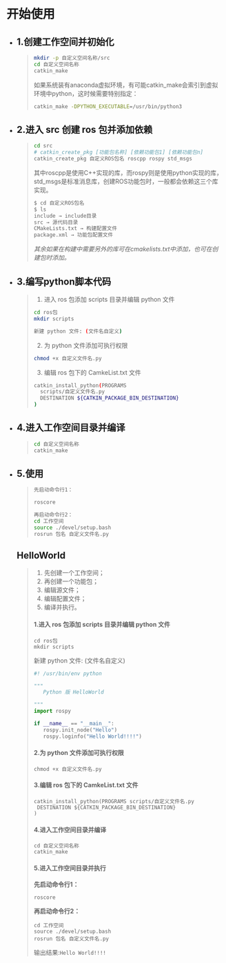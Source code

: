 # 开始使用

* ## 1.创建工作空间并初始化

  >```bash
  >mkdir -p 自定义空间名称/src
  >cd 自定义空间名称
  >catkin_make
  >```
  >
  >如果系统装有anaconda虚拟环境，有可能catkin_make会索引到虚拟环境中python，这时候需要特别指定：
  >
  >```bash
  >catkin_make -DPYTHON_EXECUTABLE=/usr/bin/python3
  >```

* ## 2.进入 src 创建 ros 包并添加依赖

  >```bash
  >cd src
  ># catkin_create_pkg [功能包名称] [依赖功能包1] [依赖功能包n]
  >catkin_create_pkg 自定义ROS包名 roscpp rospy std_msgs
  >```
  >
  >其中roscpp是使用C++实现的库，而rospy则是使用python实现的库，std_msgs是标准消息库，创建ROS功能包时，一般都会依赖这三个库实现。
  >
  >```bash
  >$ cd 自定义ROS包名
  >$ ls
  >include → include目录
  >src → 源代码目录
  >CMakeLists.txt → 构建配置文件
  >package.xml → 功能包配置文件 
  >```
  >
  >*其余如果在构建中需要另外的库可在cmakelists.txt中添加，也可在创建包时添加。*

* ## 3.编写python脚本代码

  >1. 进入 ros 包添加 scripts 目录并编辑 python 文件
  >
  >```bash
  >cd ros包
  >mkdir scripts
  >```
  >
  >```bash
  >新建 python 文件: (文件名自定义)
  >```
  >
  >2. 为 python 文件添加可执行权限
  >
  >   ```bash
  >   chmod +x 自定义文件名.py
  >   ```
  >
  >3. 编辑 ros 包下的 CamkeList.txt 文件
  >
  >   ```bash
  >   catkin_install_python(PROGRAMS 
  >     scripts/自定义文件名.py
  >     DESTINATION ${CATKIN_PACKAGE_BIN_DESTINATION}
  >   )
  >   ```

* ## 4.进入工作空间目录并编译

  >```bash
  >cd 自定义空间名称
  >catkin_make
  >```

* ## 5.使用

  >```bash
  >先启动命令行1：
  >
  >roscore
  >
  >再启动命令行2：
  >cd 工作空间
  >source ./devel/setup.bash
  >rosrun 包名 自定义文件名.py
  >```

  ## HelloWorld

  >1. 先创建一个工作空间；
  >2. 再创建一个功能包；
  >3. 编辑源文件；
  >4. 编辑配置文件；
  >5. 编译并执行。
  >
  >#### 1.进入 ros 包添加 scripts 目录并编辑 python 文件
  >
  >```
  >cd ros包
  >mkdir scripts
  >```
  >
  >新建 python 文件: (文件名自定义)
  >
  >```py
  >#! /usr/bin/env python
  >
  >"""
  >    Python 版 HelloWorld
  >
  >"""
  >import rospy
  >
  >if __name__ == "__main__":
  >    rospy.init_node("Hello")
  >    rospy.loginfo("Hello World!!!!")
  >```
  >
  >#### 2.为 python 文件添加可执行权限
  >
  >```
  >chmod +x 自定义文件名.py
  >```
  >
  >#### 3.编辑 ros 包下的 CamkeList.txt 文件
  >
  >```
  >catkin_install_python(PROGRAMS scripts/自定义文件名.py
  >  DESTINATION ${CATKIN_PACKAGE_BIN_DESTINATION}
  >)
  >```
  >
  >#### 4.进入工作空间目录并编译
  >
  >```
  >cd 自定义空间名称
  >catkin_make
  >```
  >
  >#### 5.进入工作空间目录并执行
  >
  >**先启动命令行1：**
  >
  >```
  >roscore
  >```
  >
  >**再启动命令行2：**
  >
  >```
  >cd 工作空间
  >source ./devel/setup.bash
  >rosrun 包名 自定义文件名.py
  >```
  >
  >输出结果:`Hello World!!!!`

  